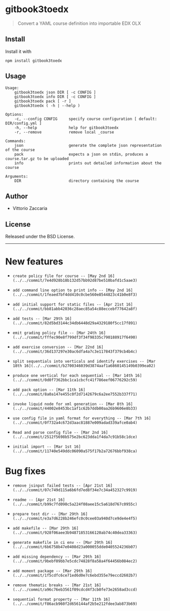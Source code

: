 # gitbook3toedx
> Convert a YAML course definition into importable EDX OLX

## Install

Install it with

```
npm install gitbook3toedx
```
## Usage

```
Usage:
    gitbook3toedx json DIR [ -c CONFIG ]
    gitbook3toedx info DIR [ -c CONFIG ]
    gitbook3toedx pack [ -r ]
    gitbook3toedx ( -h | --help )

Options:
    -c, --config CONFIG     specify course configuration [ default: DIR/config.yml ]
    -h, --help              help for gitbook3toedx
    -r, --remove            remove local _course

Commands:
    json                    generate the complete json representation of the course
    pack                    expects a json on stdin, produces a course.tar.gz to be uploaded
    info                    prints out detailed information about the course

Arguments:
    DIR                     directory containing the course

```

## Author

* Vittorio Zaccaria

## License
Released under the BSD License.

***



# New features

-     create policy file for course -- [May 2nd 16](../../commit/7e4d928b18b132d57bb92d87be510bafd1c5aae3)
-     add command line option to print info -- [May 2nd 16](../../commit/1feaed7bf4dd410c0cbe560e8544823c41b0e8f3)
-     add initial support for static files -- [Apr 21st 16](../../commit/bb81abb42036c28aec85a54c88eccebf77642a8f)
-     add tests -- [Mar 29th 16](../../commit/82d5bd3144c34db6448d29a4329180f5cc17f891)
-     emit grading policy file -- [Mar 24th 16](../../commit/fffec90e8f799df3f34f98335c790188917f6490)
-     add exercise conversion -- [Mar 22nd 16](../../commit/36d137297e30ac6dfa4a7c3e117843f379cb4b4c)
-     split sequentials into verticals and identify exercises -- [Mar 18th 16](../../commit/b2700346039d3874aaf1a6860145149b0399ea02)
-     produce one vertical for each sequential -- [Mar 14th 16](../../commit/0d0f7362bbc1ca1cbcfc41f786eef06776292c59)
-     add pack option -- [Mar 11th 16](../../commit/8a0a147e455c0f2d7142679c6a2ee7552b337f71)
-     invoke liquid node for xml generation -- [Mar 8th 16](../../commit/44002e8453bc1af1c62b7ddb00aa26b9606e8b33)
-     use config file in yaml format for everything -- [Mar 7th 16](../../commit/0f732a4c672d3aac81887e009adad339afce0ab4)
-     Read and parse config file -- [Mar 2nd 16](../../commit/2512f5698b575e2bc623dda1f4da7c91b58c1dce)
-     initial import -- [Mar 1st 16](../../commit/11740e549ddc06090a575f17b2a72676bbf938ca)

# Bug fixes

-     remove jsinput failed tests -- [Apr 21st 16](../../commit/07c749d115a6b6fd7ed8f34e7c34a452327c9919)
-     readme -- [Apr 21st 16](../../commit/b99c7fd098c5a224f08aee15c5a618d767c0955c)
-     prepare test dir -- [Mar 29th 16](../../commit/e3a7d6228b246efc0c0cee03a940d7ce9de4e4f5)
-     add makefile -- [Mar 29th 16](../../commit/928f06aee3b94871853166120ab74c40dea33363)
-     generate makefile in ci env -- [Mar 29th 16](../../commit/6b6758b47e0408d23a000055dde0405524236b07)
-     add missing dependency -- [Mar 29th 16](../../commit/9bebf09bb7e5cdc74828f8a58a4f64456b084ec2)
-     add moment package -- [Mar 29th 16](../../commit/1f5cdfc6ce71ed6d0e7c6ebd355e79eccd2602b7)
-     remove thematic breaks -- [Mar 21st 16](../../commit/a96c76eb3561f09cdcd4f3cb0fe73e2658ad3ccd)
-     sequential format property -- [Mar 11th 16](../../commit/f86acb960f2d656144af2b5e212fdee3ab873b69)
